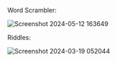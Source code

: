 Word Scrambler:





![Screenshot 2024-05-12 163649](https://github.com/Yousefali37/Prolog/assets/170263695/aa1c4178-ab21-4150-ab6e-2ac20869f1d9)


Riddles:





![Screenshot 2024-03-19 052044](https://github.com/Yousefali37/Prolog/assets/170263695/f083c965-88d7-48fd-89f6-b5f177ec1072)

